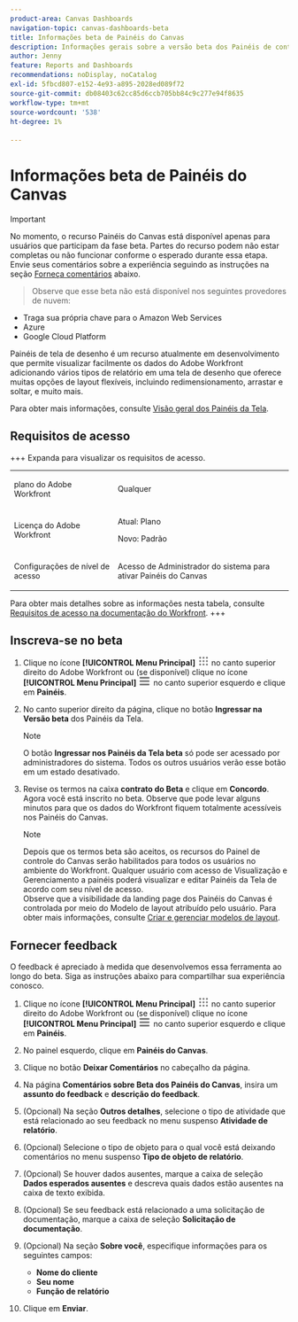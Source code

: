 ```yaml
---
product-area: Canvas Dashboards
navigation-topic: canvas-dashboards-beta
title: Informações beta de Painéis do Canvas
description: Informações gerais sobre a versão beta dos Painéis de controle do Canvas
author: Jenny
feature: Reports and Dashboards
recommendations: noDisplay, noCatalog
exl-id: 5fbcd807-e152-4e93-a895-2028ed089f72
source-git-commit: db08403c62cc85d6ccb705bb84c9c277e94f8635
workflow-type: tm+mt
source-wordcount: '538'
ht-degree: 1%

---
```


# Informações beta de Painéis do Canvas

>[!IMPORTANT]
>
>No momento, o recurso Painéis do Canvas está disponível apenas para usuários que participam da fase beta. Partes do recurso podem não estar completas ou não funcionar conforme o esperado durante essa etapa. Envie seus comentários sobre a experiência seguindo as instruções na seção [Forneça comentários](#provide-feedback) abaixo.<br>
>>Observe que esse beta não está disponível nos seguintes provedores de nuvem:
>
>* Traga sua própria chave para o Amazon Web Services
>* Azure
>* Google Cloud Platform

Painéis de tela de desenho é um recurso atualmente em desenvolvimento que permite visualizar facilmente os dados do Adobe Workfront adicionando vários tipos de relatório em uma tela de desenho que oferece muitas opções de layout flexíveis, incluindo redimensionamento, arrastar e soltar, e muito mais.

Para obter mais informações, consulte [Visão geral dos Painéis da Tela](/help/quicksilver/reports-and-dashboards/canvas-dashboards/canvas-dashboards-overview.md).

## Requisitos de acesso

+++ Expanda para visualizar os requisitos de acesso. 

<table style="table-layout:auto"> 
<col> 
</col> 
<col> 
</col> 
<tbody> 
<tr> 
   <td role="rowheader"><p>plano do Adobe Workfront</p></td> 
   <td> 
<p>Qualquer </p> 
   </td> 
<tr> 
 <tr> 
   <td role="rowheader"><p>Licença do Adobe Workfront</p></td> 
   <td> 
<p>Atual: Plano </p> 
<p>Novo: Padrão</p> 
   </td> 
   </tr> 
  </tr> 
  <tr> 
   <td role="rowheader"><p>Configurações de nível de acesso</p></td> 
   <td><p>Acesso de Administrador do sistema para ativar Painéis do Canvas</p>
  </td> 
  </tr>  
</tbody> 
</table>

Para obter mais detalhes sobre as informações nesta tabela, consulte [Requisitos de acesso na documentação do Workfront](/help/quicksilver/administration-and-setup/add-users/access-levels-and-object-permissions/access-level-requirements-in-documentation.md).
+++


## Inscreva-se no beta

1. Clique no ícone **[!UICONTROL Menu Principal]** ![Menu Principal](/help/_includes/assets/main-menu-icon.png) no canto superior direito do Adobe Workfront ou (se disponível) clique no ícone **[!UICONTROL Menu Principal]** ![Menu Principal](/help/_includes/assets/main-menu-icon-left-nav.png) no canto superior esquerdo e clique em **Painéis**.

1. No canto superior direito da página, clique no botão **Ingressar na Versão beta** dos Painéis da Tela.

   >[!NOTE]
   >
   > O botão **Ingressar nos Painéis da Tela beta** só pode ser acessado por administradores do sistema. Todos os outros usuários verão esse botão em um estado desativado.

1. Revise os termos na caixa **contrato do Beta** e clique em **Concordo**. Agora você está inscrito no beta. Observe que pode levar alguns minutos para que os dados do Workfront fiquem totalmente acessíveis nos Painéis do Canvas.

   >[!NOTE]
   >
   >Depois que os termos beta são aceitos, os recursos do Painel de controle do Canvas serão habilitados para todos os usuários no ambiente do Workfront. Qualquer usuário com acesso de Visualização e Gerenciamento a painéis poderá visualizar e editar Painéis da Tela de acordo com seu nível de acesso.<br>
   >Observe que a visibilidade da landing page dos Painéis do Canvas é controlada por meio do Modelo de layout atribuído pelo usuário. Para obter mais informações, consulte [Criar e gerenciar modelos de layout](/help/quicksilver/administration-and-setup/customize-workfront/use-layout-templates/create-and-manage-layout-templates.md).


## Fornecer feedback

O feedback é apreciado à medida que desenvolvemos essa ferramenta ao longo do beta. Siga as instruções abaixo para compartilhar sua experiência conosco.

1. Clique no ícone **[!UICONTROL Menu Principal]** ![Menu Principal](/help/_includes/assets/main-menu-icon.png) no canto superior direito do Adobe Workfront ou (se disponível) clique no ícone **[!UICONTROL Menu Principal]** ![Menu Principal](/help/_includes/assets/main-menu-icon-left-nav.png) no canto superior esquerdo e clique em **Painéis**.

1. No painel esquerdo, clique em **Painéis do Canvas**.

1. Clique no botão **Deixar Comentários** no cabeçalho da página.

1. Na página **Comentários sobre Beta dos Painéis do Canvas**, insira um **assunto do feedback** e **descrição do feedback**.

1. (Opcional) Na seção **Outros detalhes**, selecione o tipo de atividade que está relacionado ao seu feedback no menu suspenso **Atividade de relatório**.

1. (Opcional) Selecione o tipo de objeto para o qual você está deixando comentários no menu suspenso **Tipo de objeto de relatório**.

1. (Opcional) Se houver dados ausentes, marque a caixa de seleção **Dados esperados ausentes** e descreva quais dados estão ausentes na caixa de texto exibida.

1. (Opcional) Se seu feedback está relacionado a uma solicitação de documentação, marque a caixa de seleção **Solicitação de documentação**.

1. (Opcional) Na seção **Sobre você**, especifique informações para os seguintes campos:
   * **Nome do cliente**
   * **Seu nome**
   * **Função de relatório**

1. Clique em **Enviar**.

